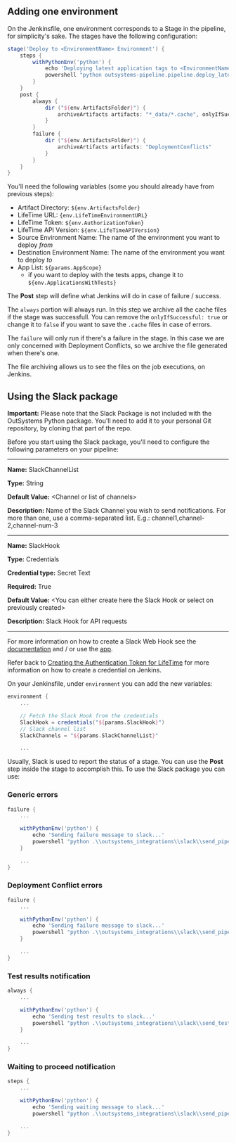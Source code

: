 ## Adding one environment

On the Jenkinsfile, one environment corresponds to a Stage in the pipeline, for simplicity's sake. The stages have the following configuration:

~~~~~groovy
stage('Deploy to <EnvironmentName> Environment') {
    steps {
        withPythonEnv('python') {
            echo 'Deploying latest application tags to <EnvironmentName>...'
            powershell "python outsystems-pipeline.pipeline.deploy_latest_tags_to_target_env.py --artifacts \"${env.ArtifactsFolder}\" --lt_url ${env.LifeTimeEnvironmentURL} --lt_token ${env.AuthorizationToken} --lt_api_version ${env.LifeTimeAPIVersion} --source_env \"<SRC_ENV_NAME_PARAM>\" --destination_env \"<DEST_ENV_NAME_PARAM>\" --app_list \"${params.AppScope}\""
        }
    }
    post {
        always {
            dir ("${env.ArtifactsFolder}") {
                archiveArtifacts artifacts: "*_data/*.cache", onlyIfSuccessful: true
            }
        }
        failure {
            dir ("${env.ArtifactsFolder}") {
                archiveArtifacts artifacts: "DeploymentConflicts"
            }
        }
    }
}
~~~~~

You'll need the following variables (some you should already have from previous steps):

* Artifact Directory: `${env.ArtifactsFolder}`
* LifeTime URL: `{env.LifeTimeEnvironmentURL}`
* LifeTime Token: `${env.AuthorizationToken}`
* LifeTime API Version: `${env.LifeTimeAPIVersion}`
* Source Environment Name: The name of the environment you want to deploy *from*
* Destination Environment Name: The name of the environment you want to deploy *to*
* App List: `${params.AppScope}`
  * if you want to deploy with the tests apps, change it to `${env.ApplicationsWithTests}`

The **Post** step will define what Jenkins will do in case of failure / success.

The `always` portion will always run. In this step we archive all the cache files if the stage was successfull. You can remove the `onlyIfSuccessful: true` or change it to `false` if you want to save the `.cache` files in case of errors.

The `failure` will only run if there's a failure in the stage. In this case we are only concerned with Deployment Conflicts, so we archive the file generated when there's one.

The file archiving allows us to see the files on the job executions, on Jenkins.

## Using the Slack package

**Important:** Please note that the Slack Package is not included with the OutSystems Python package. You'll need to add it to your personal Git repository, by cloning that part of the repo.

Before you start using the Slack package, you'll need to configure the following parameters on your pipeline:

----------
**Name:** SlackChannelList

**Type:** String

**Default Value:** \<Channel or list of channels>

**Description:** Name of the Slack Channel you wish to send notifications. For more than one, use a comma-separated list. E.g.: channel1,channel-2,channel-num-3

----------

**Name:** SlackHook

**Type:** Credentials

**Credential type:** Secret Text

**Required:** True

**Default Value:** \<You can either create here the Slack Hook or select on previously created>

**Description:** Slack Hook for API requests

----------

For more information on how to create a Slack Web Hook see the [documentation](https://api.slack.com/incoming-webhooks) and / or use the [app](https://<your_org>.slack.com/apps/A0F7XDUAZ-incoming-webhooks).

Refer back to [Creating the Authentication Token for LifeTime](Setting-up-Jenkins-pipeline#creating-the-authentication-token-for-lifetime) for more information on how to create a credential on Jenkins.

On your Jenkinsfile, under `environment` you can add the new variables:

~~~~groovy
environment {
    ...

    // Fetch the Slack Hook from the credentials
    SlackHook = credentials("${params.SlackHook}")
    // Slack channel list
    SlackChannels = "${params.SlackChannelList}"

    ...
~~~~

Usually, Slack is used to report the status of a stage. You can use the **Post** step inside the stage to accomplish this. To use the Slack package you can use:

### Generic errors

~~~~groovy
failure {
    ...

    withPythonEnv('python') {
        echo 'Sending failure message to slack...'
        powershell "python .\\outsystems_integrations\\slack\\send_pipeline_status_to_slack.py --artifacts \"${env.ArtifactsFolder}\" --slack_hook ${env.SlackHook} --slack_channel \"${env.SlackChannels}\" --pipeline jenkins --status false --title \"*Pipeline Error: ${env.JOB_NAME}*\" --message \"<message>\""
    }

    ...
}
~~~~

### Deployment Conflict errors

~~~~groovy
failure {
    ...

    withPythonEnv('python') {
        echo 'Sending failure message to slack...'
        powershell "python .\\outsystems_integrations\\slack\\send_pipeline_status_to_slack.py --artifacts \"${env.ArtifactsFolder}\" --slack_hook ${env.SlackHook} --error_in_file DeploymentConflicts --slack_channel \"${env.SlackChannels}\" --pipeline jenkins --status false --title \"*Pipeline Error: ${env.JOB_NAME}*\" --message \"Failed trying to deploys apps from *<SRC ENV>* to *<DEST ENV>*.\""
    }

    ...
}
~~~~

### Test results notification

~~~~groovy
always {
    ...

    withPythonEnv('python') {
        echo 'Sending test results to slack...'
        powershell "python .\\outsystems_integrations\\slack\\send_test_results_to_slack.py --artifacts \"${env.ArtifactsFolder}\" --slack_hook ${env.SlackHook} --slack_channel \"${env.SlackChannels}\" --pipeline jenkins --job_name \"${env.JOB_NAME}\" --job_dashboard_url ${env.RUN_DISPLAY_URL}"
    }

    ...
}
~~~~

### Waiting to proceed notification

~~~~groovy
steps {
    ...

    withPythonEnv('python') {
        echo 'Sending waiting message to slack...'
        powershell "python .\\outsystems_integrations\\slack\\send_pipeline_status_to_slack.py --artifacts \"${env.ArtifactsFolder}\" --slack_hook ${env.SlackHook} --slack_channel \"${env.SlackChannels}\" --pipeline jenkins --status true --title \"*Pipeline Waiting: ${env.JOB_NAME}*\" --message \"Pipeline needs your input to progress to *<ENVIRONMENT NAME>*.\n\nGo here to confirm: ${env.RUN_DISPLAY_URL}\""

    ...
}
~~~~
